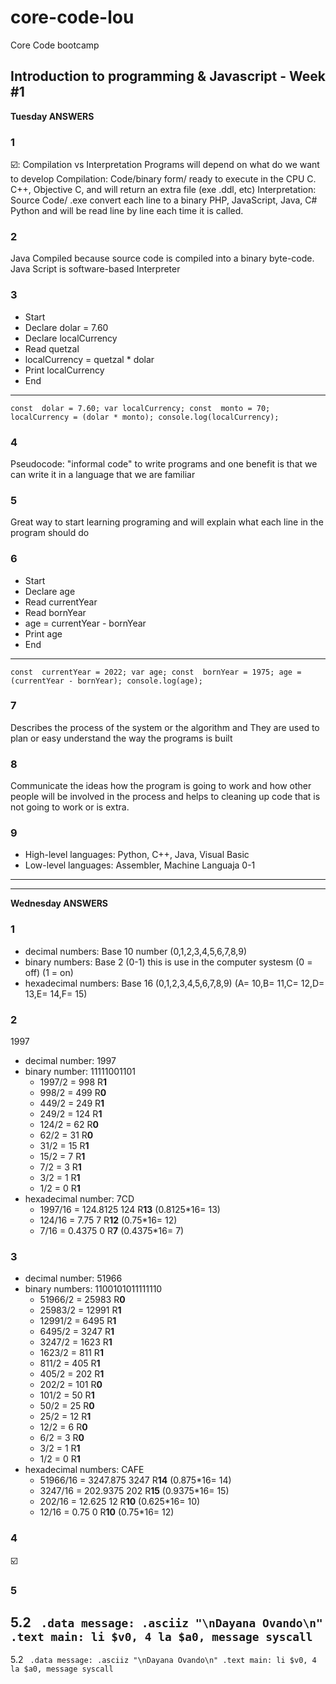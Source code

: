# core-code-lou
Core Code bootcamp
## Introduction to programming & Javascript - Week #1
**Tuesday ANSWERS**

### 1
☑️: Compilation vs Interpretation 
Programs will depend on what do we want to develop
Compilation: Code/binary form/ ready to execute in the CPU  C. C++, Objective C, and will return an extra file (exe .ddl, etc)
Interpretation: Source Code/ .exe convert each line to a binary  PHP, JavaScript, Java, C# Python and will be read line by line each time it is called. 
### 2
Java Compiled because source code is compiled into a binary byte-code.
Java Script is software-based Interpreter
### 3
- Start
- Declare dolar = 7.60
- Declare localCurrency
- Read quetzal
- localCurrency = quetzal * dolar
- Print localCurrency
- End
------------------------------------------------------------------------------------------------
`const  dolar = 7.60;
var localCurrency;
const  monto = 70;
localCurrency = (dolar * monto);
console.log(localCurrency);`
### 4
Pseudocode: "informal code" to write programs and one benefit is that we can write it in a language that we are familiar
### 5
Great way to start learning programing and will explain what each line in the program should do
### 6
- Start
- Declare age
- Read currentYear
- Read bornYear
- age = currentYear - bornYear
- Print age
- End
---------------------------------------------------------------------------------------------------------------------
`const  currentYear = 2022;
var age;
const  bornYear = 1975;
age = (currentYear - bornYear);
console.log(age);`
### 7
Describes the process of the system or the algorithm and They are used to plan or easy understand the way the programs is built 
### 8
Communicate the ideas how the program is going to work and how other people will be involved in the process and helps to cleaning up code that is not going to work or is extra.
### 9
- High-level languages: Python, C++, Java, Visual Basic
- Low-level languages: Assembler, Machine Languaja 0-1
------------------------------------------------------------------------------------------------------------------------------------------------------------
------------------------------------------------------------------------------------------------------------------------------------------------------------
**Wednesday ANSWERS**
### 1
- decimal numbers: Base 10 number (0,1,2,3,4,5,6,7,8,9)
- binary numbers: Base 2 (0-1) this is use in the computer systesm (0 = off) (1 = on)
- hexadecimal numbers: Base 16 (0,1,2,3,4,5,6,7,8,9) (A= 10,B= 11,C= 12,D= 13,E= 14,F= 15)
### 2
1997
- decimal number: 1997
- binary number:  11111001101
  - 1997/2 = 998  R**1**
  - 998/2 = 499   R**0**
  - 449/2 = 249   R**1**
  - 249/2 = 124   R**1**
  - 124/2 = 62    R**0**
  - 62/2 = 31     R**0**
  - 31/2 = 15     R**1**
  - 15/2 = 7      R**1**
  - 7/2 = 3       R**1**
  - 3/2 = 1       R**1**
  - 1/2 = 0       R**1**
- hexadecimal number: 7CD
  - 1997/16 = 124.8125  124 R**13**   (0.8125*16= 13)
  - 124/16 = 7.75         7 R**12**   (0.75*16= 12)
  - 7/16 = 0.4375         0 R**7**    (0.4375*16= 7)
### 3
- decimal number: 51966
- binary numbers:  1100101011111110
  - 51966/2 = 25983  R**0**
  - 25983/2 = 12991  R**1**
  - 12991/2 = 6495   R**1**
  - 6495/2 = 3247    R**1**
  - 3247/2 = 1623    R**1**
  - 1623/2 = 811     R**1**
  - 811/2 = 405      R**1**
  - 405/2 = 202      R**1**
  - 202/2 = 101      R**0**
  - 101/2 = 50       R**1**
  - 50/2 = 25        R**0**
  - 25/2 = 12        R**1**
  - 12/2 = 6         R**0**
  - 6/2 = 3          R**0**
  - 3/2 = 1          R**1**
  - 1/2 = 0          R**1**
- hexadecimal numbers: CAFE
  - 51966/16 = 3247.875  3247 R**14**   (0.875*16= 14)
  - 3247/16 = 202.9375   202  R**15**   (0.9375*16= 15)
  - 202/16 = 12.625      12   R**10**   (0.625*16= 10)
  - 12/16 = 0.75         0    R**10**   (0.75*16= 12)
### 4
☑️
### 5
5.2
` .data
    message: .asciiz "\nDayana Ovando\n"
  .text
    main:
      li $v0, 4
      la $a0, message
      syscall`
----------------------------------------------------------------------------------------------------------------------

5.2
` .data
    message: .asciiz "\nDayana Ovando\n"
  .text
    main:
      li $v0, 4
      la $a0, message
      syscall`
